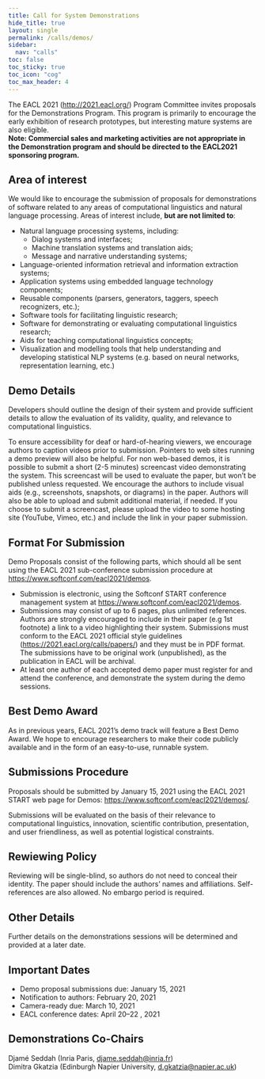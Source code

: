 ```yaml
---
title: Call for System Demonstrations
hide_title: true
layout: single
permalink: /calls/demos/
sidebar:
  nav: "calls"
toc: false
toc_sticky: true
toc_icon: "cog"
toc_max_header: 4
---
```


The EACL 2021 (<http://2021.eacl.org/>) Program Committee invites proposals for the Demonstrations Program. This program is primarily to encourage the early exhibition of research prototypes, but interesting mature systems are also eligible.<br/>
<strong>Note: Commercial sales and marketing activities are not appropriate in the Demonstration program and should be directed to the EACL2021 sponsoring program.</strong>

## Area of interest

We would like to encourage the submission of proposals for demonstrations of software related to any areas of computational linguistics and natural language processing. Areas of interest include, <strong>but are not limited to</strong>:

- Natural language processing systems, including:
  - Dialog systems and interfaces;
  - Machine translation systems and translation aids;
  - Message and narrative understanding systems;
- Language-oriented information retrieval and information extraction systems;
- Application systems using embedded language technology components;
- Reusable components (parsers, generators, taggers, speech recognizers, etc.);
- Software tools for facilitating linguistic research;
- Software for demonstrating or evaluating computational linguistics research;
- Aids for teaching computational linguistics concepts;
- Visualization and modelling tools that help understanding and developing statistical NLP systems (e.g. based on neural networks, representation learning, etc.)

## Demo Details

Developers should outline the design of their system and provide sufficient details to allow the evaluation of its validity, quality, and relevance to computational linguistics.

To ensure accessibility for deaf or hard-of-hearing viewers, we encourage authors to caption videos prior to submission. Pointers to web sites running a demo preview will also be helpful. For non web-based demos, it is possible to submit a short (2-5 minutes) screencast video demonstrating the system. This screencast will be used to evaluate the paper, but won’t be published unless requested. We encourage the authors to include visual aids (e.g., screenshots, snapshots, or diagrams) in the paper. Authors will also be able to upload and submit additional material, if needed. If you choose to submit a screencast, please upload the video to some hosting site (YouTube, Vimeo, etc.) and include the link in your paper submission.

## Format For Submission

Demo Proposals consist of the following parts, which should all be sent using the EACL 2021 sub-conference submission procedure at <https://www.softconf.com/eacl2021/demos>.

- Submission is electronic, using the Softconf START conference management system at <https://www.softconf.com/eacl2021/demos>.
- Submissions may consist of up to 6 pages, plus unlimited references. Authors are strongly encouraged to include in their paper (e.g 1st footnote) a link to a video highlighting their system. Submissions must conform to the EACL 2021 official style guidelines (<https://2021.eacl.org/calls/papers/>) and they must be in PDF format. The submissions have to be original work (unpublished), as the publication in EACL will be archival.
- At least one author of each accepted demo paper must register for and attend the conference, and demonstrate the system during the demo sessions.

## Best Demo Award

As in previous years, EACL 2021’s demo track will feature a Best Demo Award. We hope to encourage researchers to make their code publicly available and in the form of an easy-to-use, runnable system.

## Submissions Procedure

Proposals should be submitted by January 15, 2021 using the EACL 2021 START web page for Demos: <https://www.softconf.com/eacl2021/demos/>.

Submissions will be evaluated on the basis of their relevance to computational linguistics, innovation, scientific contribution, presentation, and user friendliness, as well as potential logistical constraints.

## Rewiewing Policy

Reviewing will be single-blind, so authors do not need to conceal their identity. The paper should include the authors’ names and affiliations. Self-references are also allowed. No embargo period is required.

## Other Details

Further details on the demonstrations sessions will be determined and provided at a later date.

## Important Dates

- Demo proposal submissions due: January 15, 2021
- Notification to authors: February 20, 2021
- Camera-ready due: March 10, 2021
- EACL conference dates: April 20–22 , 2021

## Demonstrations Co-Chairs

Djamé Seddah (Inria Paris, djame.seddah@inria.fr)<br/>
Dimitra Gkatzia (Edinburgh Napier University, d.gkatzia@napier.ac.uk)
